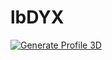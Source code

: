 # lbDYX
[![Generate Profile 3D](https://github.com/dacortes/dacortes/actions/workflows/profile-3d.yml/badge.svg)](https://github.com/dacortes/dacortes/actions/workflows/profile-3d.yml)
